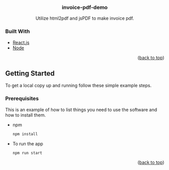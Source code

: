 <div id="top"></div>

<br />
<div align="center">

<h3 align="center">invoice-pdf-demo</h3>

  <p align="center">
    Utilize html2pdf and jsPDF to make invoice pdf.
  </p>
</div>

### Built With

- [React.js](https://reactjs.org/)
- [Node](https://nodejs.org/en/)

<p align="right">(<a href="#top">back to top</a>)</p>

<!-- GETTING STARTED -->

## Getting Started

To get a local copy up and running follow these simple example steps.

### Prerequisites

This is an example of how to list things you need to use the software and how to install them.

- npm

  ```sh
  npm install
  ```

- To run the app

  ```sh
  npm run start
  ```

<p align="right">(<a href="#top">back to top</a>)</p>
